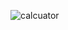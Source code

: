 
![calcuator](https://github.com/rakeshdeka/calculatorApp/assets/58238022/bf9d23d8-43ab-4550-b42c-49254b46621a)

